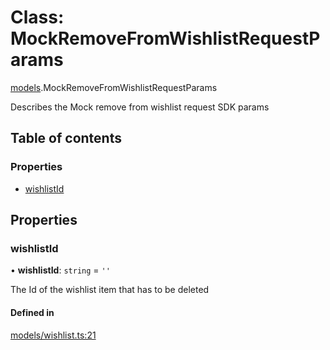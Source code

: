 # Class: MockRemoveFromWishlistRequestParams

[models](../wiki/models).MockRemoveFromWishlistRequestParams

Describes the Mock remove from wishlist request SDK params

## Table of contents

### Properties

- [wishlistId](../wiki/models.MockRemoveFromWishlistRequestParams#wishlistid)

## Properties

### wishlistId

• **wishlistId**: `string` = `''`

The Id of the wishlist item that has to be deleted

#### Defined in

[models/wishlist.ts:21](https://gitlab.com/baliganikhil/blackmirror-sdk/-/blob/349365c/src/models/wishlist.ts#L21)
